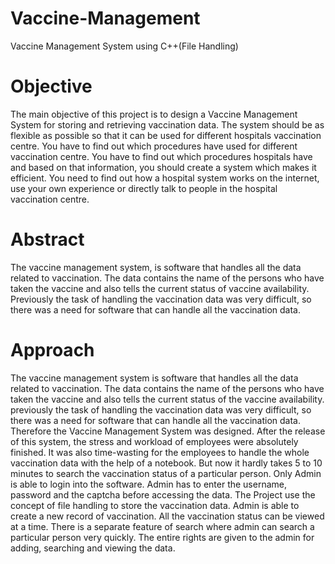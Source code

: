 # Vaccine-Management
Vaccine Management System using C++(File Handling)

# Objective
The main objective of this project is to design a Vaccine Management System for storing and retrieving vaccination data. The system should be as flexible as possible so that it can be used for different hospitals vaccination centre. You have to find out which procedures have used for different vaccination centre. You have to find out which procedures hospitals have and based on that information, you should create a system which makes it efficient. You need to find out how a hospital system works on the internet, use your own experience or directly talk to people in the hospital vaccination centre.

# Abstract
The vaccine management system, is software that handles all the data 
related to vaccination. The data contains the name of the persons who have taken the vaccine and also tells the current status of vaccine availability. Previously the task of handling the vaccination data was very difficult, so there was a need for software that can handle all the vaccination data. 

# Approach
The vaccine management system is software that handles all the data related to vaccination. The data contains the name of the persons who have taken the vaccine and also tells the current status of the vaccine availability. previously the task of handling the vaccination data was very difficult, so there was a need for software that can handle all the vaccination data.
Therefore the Vaccine Management System was designed. After the release of this system, the stress and workload of employees were absolutely finished. It was also time-wasting for the employees to handle the whole vaccination data with the help of a notebook. But now it hardly takes 5 to 10 minutes to search the vaccination status of a particular person. 
Only Admin is able to login into the software. Admin has to enter the username, password and the captcha before accessing the data. The Project use the concept of file handling to store the vaccination data. Admin is able to create a new record of vaccination. All the vaccination status can be viewed at a time. There is a separate feature of search where admin can search a particular person very quickly. The entire rights are given to the admin for adding, searching and viewing the data. 

